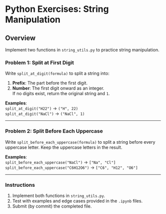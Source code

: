 # Python Exercises: String Manipulation

## Overview
Implement two functions in `string_utils.py` to practice string manipulation.

### Problem 1: Split at First Digit
Write `split_at_digit(formula)` to split a string into:
1. **Prefix**: The part before the first digit.
2. **Number**: The first digit onward as an integer.  
If no digits exist, return the original string and `1`.

**Examples**:  
`split_at_digit("H22")` → `("H", 22)`  
`split_at_digit("NaCl")` → `("NaCl", 1)`  

---

### Problem 2: Split Before Each Uppercase
Write `split_before_each_uppercase(formula)` to split a string before every uppercase letter. Keep the uppercase letters in the result.

**Examples**:  
`split_before_each_uppercase("NaCl")` → `["Na", "Cl"]`  
`split_before_each_uppercase("C6H12O6")` → `["C6", "H12", "O6"]`  

---

### Instructions
1. Implement both functions in `string_utils.py`.
2. Test with examples and edge cases provided in the `.ipynb` files.
3. Submit (by commit) the completed file.
